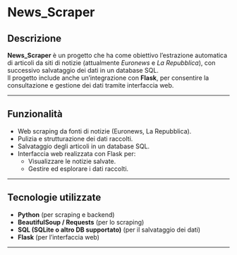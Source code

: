 # News_Scraper

## Descrizione
**News_Scraper** è un progetto che ha come obiettivo l’estrazione automatica di articoli da siti di notizie (attualmente *Euronews* e *La Repubblica*), con successivo salvataggio dei dati in un database SQL.  
Il progetto include anche un’integrazione con **Flask**, per consentire la consultazione e gestione dei dati tramite interfaccia web.

---

## Funzionalità
- Web scraping da fonti di notizie (Euronews, La Repubblica).
- Pulizia e strutturazione dei dati raccolti.
- Salvataggio degli articoli in un database SQL.
- Interfaccia web realizzata con Flask per:
  - Visualizzare le notizie salvate.
  - Gestire ed esplorare i dati raccolti.

---

## Tecnologie utilizzate
- **Python** (per scraping e backend)
- **BeautifulSoup / Requests** (per lo scraping)
- **SQL (SQLite o altro DB supportato)** (per il salvataggio dei dati)
- **Flask** (per l’interfaccia web)

---

